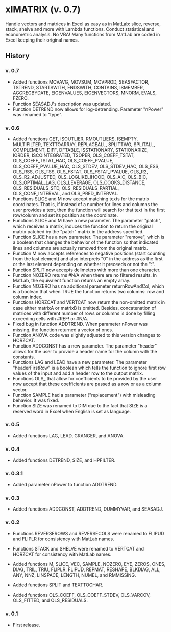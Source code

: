 # xlMATRIX (v. 0.7)

Handle vectors and matrices in Excel as easy as in MatLab: slice, reverse, stack, shelve and more with Lambda functions. Conduct statistical and econometric analysis. No VBA! Many functions from MatLab are coded in Excel keeping their original names.

## History

### v. 0.7
- Added functions MOVAVG, MOVSUM, MOVPROD, SEASFACTOR, TSTREND, STARTSWITH, ENDSWITH, CONTAINS, ISMEMBER, AGGREGBYDATE, EIGENVALUES, EIGENVECTORS, MNORM, EVALS, FZERO.
- Function SEASADJ's description was updated.
- Function DETREND now allows for log-detrending. Parameter "nPower" was renamed to "type".

### v. 0.6
- Added functions GET, ISOUTLIER, RMOUTLIERS, ISEMPTY, MULTIFILTER, TEXTTOARRAY, REPLACEALL, SPLITTWO, SPLITALL, COMPLEMENT, DIFF, DFTABLE, ISSTATIONARY, STATIONARIZE, IORDER, ISCOINTEGRATED, TSOPER, OLS_COEFF_TSTAT, OLS_COEFF_TSTAT_HAC, OLS_COEFF_PVALUE, OLS_COEFF_PVALUE_HAC, OLS_STDEV, OLS_STDEV_HAC, OLS_ESS, OLS_RSS, OLS_TSS, OLS_FSTAT, OLS_FSTAT_PVALUE, OLS_R2, OLS_R2_ADJUSTED, OLS_LOGLIKELIHOOD, OLS_AIC, OLS_BIC, OLS_OPTIMAL_LAG, OLS_LEVERAGE, OLS_COOKS_DISTANCE, OLS_RESIDUALS_STD, OLS_RESIDUALS_PARTIAL, OLS_CONF_INTERVAL, and OLS_PRED_INTERVAL.
- Functions SLICE and M now accept matching texts for the matrix coordinates. That is, if instead of a number for lines and columns the user provides a text, then the function will search for that text in the first row/column and set its position as the coordinate.
- Functions SLICE and M have a new parameter. The parameter "patch", which receives a matrix, induces the function to return the original matrix patched by the "patch" matrix in the address specified.
- Function SLICE has a new parameter. The parameter "remove", which is a boolean that changes the behavior of the function so that indicated lines and columns are actually removed from the original matrix.
- Function M now accepts references to negative positions (start counting from the last element) and also interprets "0" in the address as the first or the last element depending on whether it preceeds or not the ":".
- Function SPLIT now accepts delimeters with more than one character.
- Function NOZERO returns #N/A when there are no filtered results. In MatLab, the equivalent function returns an empty array.
- Function NOZERO has na additional parameter returnRowAndCol, which is a boolean that when TRUE the function returns two columns: row and column index.
- Functions HORZCAT and VERTCAT now return the non-omitted matrix in case either matrixA or matrixB is omitted. Besides, concatenation of matrices with different number of rows or columns is done by filling exceeding cells with #REF! or #N/A.
- Fixed bug in function ADDTREND. When parameter nPower was missing, the function returned a vector of ones.
- Function ANOVA code was slightly adjusted to this version changes to HORZCAT.
- Function ADDCONST has a new parameter. The parameter "header" allows for the user to provide a header name for the column with the constants.
- Functions LAG and LEAD have a new parameter. The parameter "headerFirstRow" is a boolean which tells the function to ignore first row values of the input and add a header row to the output matrix.
- Functions OLS_ that allow for coefficients to be provided by the user now accept that these coefficients are passed as a row or as a column vector.
- Function SAMPLE had a parameter ("replacement") with misleading behavior. It was fixed.
- Function SIZE was renamed to DIM due to the fact that SIZE is a reserved word in Excel when English is set as language.

### v. 0.5
- Added functions LAG, LEAD, GRANGER, and ANOVA.

### v. 0.4
- Added functions DETREND, SIZE, and HPFILTER.

### v. 0.3.1
- Added parameter nPower to function ADDTREND.

### v. 0.3
- Added functions ADDCONST, ADDTREND, DUMMYVAR, and SEASADJ.

### v. 0.2
- Functions REVERSEROWS and REVERSECOLS were renamed to FLIPUD and FLIPLR for consistency with MatLab names.

- Functions STACK and SHELVE were renamed to VERTCAT and HORZCAT for consistency with MatLab names.

- Added functions M, SLICE, VEC, SAMPLE, NOZERO, EYE, ZEROS, ONES, DIAG, TRIL, TRIU, FLIPLR, FLIPUD, REPMAT, RESHAPE, BLKDIAG, ALL, ANY, NNZ, LINSPACE, LENGTH, NUMEL, and RMMISSING.

- Added functions SPLIT and TEXTTOCHAR.

- Added functions OLS_COEFF, OLS_COEFF_STDEV, OLS_VARCOV, OLS_FITTED, and OLS_RESIDUALS.

### v. 0.1
- First release.










